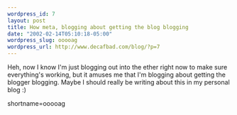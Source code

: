 ```yaml
--- 
wordpress_id: 7
layout: post
title: How meta, blogging about getting the blog blogging
date: "2002-02-14T05:10:18-05:00"
wordpress_slug: ooooag
wordpress_url: http://www.decafbad.com/blog/?p=7
---
```

Heh, now I know I'm just blogging out into the ether right now to make sure everything's working, but it amuses me that I'm blogging about getting the blogger blogging.  Maybe I should really be writing about this in my personal blog :)
<!--more-->
shortname=ooooag
